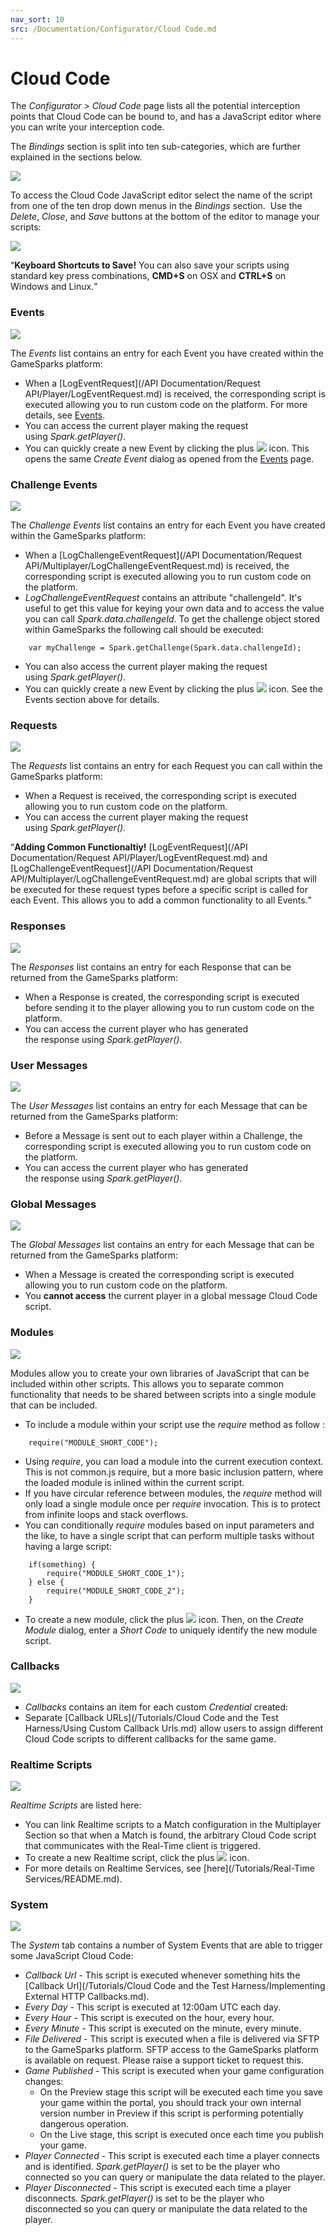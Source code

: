 ```yaml
---
nav_sort: 10
src: /Documentation/Configurator/Cloud Code.md
---
```


# Cloud Code

The *Configurator > Cloud Code* page lists all the potential interception points that Cloud Code can be bound to, and has a JavaScript editor where you can write your
interception code.

The *Bindings* section is split into ten sub-categories, which are further explained in the sections below.

![](img/CloudCode/5.png)

To access the Cloud Code JavaScript editor select the name of the script from one of the ten drop down menus in the *Bindings* section.  Use the *Delete*, *Close*, and *Save* buttons at the bottom of the editor to manage your scripts:

![](img/CloudCode/16.png)

<q>**Keyboard Shortcuts to Save!** You can also save your scripts using standard key press combinations, **CMD+S** on OSX and **CTRL+S** on Windows and Linux.</q>

### Events

![](img/CloudCode/6.png)

The *Events* list contains an entry for each Event you have created within the GameSparks platform:
* When a [LogEventRequest](/API Documentation/Request API/Player/LogEventRequest.md) is received, the corresponding script is executed allowing you to run custom code on the platform. For more details, see [Events](/Documentation/Configurator/Events.md).
* You can access the current player making the request using *Spark.getPlayer()*.
* You can quickly create a new Event by clicking the plus ![](/img/fa/plus.png) icon. This opens the same *Create Event* dialog as opened from the [Events](/Documentation/Configurator/Events.md) page.

### Challenge Events

![](img/CloudCode/6.png)

The *Challenge Events* list contains an entry for each Event you have created within the GameSparks platform:
* When a [LogChallengeEventRequest](/API Documentation/Request API/Multiplayer/LogChallengeEventRequest.md) is received, the corresponding script is executed allowing you to run custom code on the platform.
* *LogChallengeEventRequest* contains an attribute "challengeId". It's useful to get this value for keying your own data and to access the value you can call *Spark.data.challengeId*. To get the challenge object stored within GameSparks the following call should be executed:

```    
    var myChallenge = Spark.getChallenge(Spark.data.challengeId);
```

* You can also access the current player making the request using *Spark.getPlayer()*.
* You can quickly create a new Event by clicking the plus ![](/img/fa/plus.png) icon. See the Events section above for details.

### Requests

![](img/CloudCode/8.png)

The *Requests* list contains an entry for each Request you can call within the GameSparks platform:
* When a Request is received, the corresponding script is executed allowing you to run custom code on the platform.
* You can access the current player making the request using *Spark.getPlayer()*.

<q>**Adding Common Functionaltiy!** [LogEventRequest](/API Documentation/Request API/Player/LogEventRequest.md) and [LogChallengeEventRequest](/API Documentation/Request API/Multiplayer/LogChallengeEventRequest.md) are global scripts that will be executed for these request types before a specific script is called for each Event. This allows you to add a common functionality to all Events.</q>

### Responses

![](img/CloudCode/9.png)

The *Responses* list contains an entry for each Response that can be returned from the GameSparks platform:
* When a Response is created, the corresponding script is executed before sending it to the player allowing you to run custom code on the platform.
* You can access the current player who has generated the response using *Spark.getPlayer()*.

### User Messages

![](img/CloudCode/10.png)

The *User Messages* list contains an entry for each Message that can be returned from the GameSparks platform:
* Before a Message is sent out to each player within a Challenge, the corresponding script is executed allowing you to run custom code on the platform.
* You can access the current player who has generated the response using *Spark.getPlayer()*.

### Global Messages

![](img/CloudCode/11.png)

The *Global Messages* list contains an entry for each Message that can be returned from the GameSparks platform:
* When a Message is created the corresponding script is executed allowing you to run custom code on the platform.
* You **cannot access** the current player in a global message Cloud Code script.

### Modules

![](img/CloudCode/12.png)

Modules allow you to create your own libraries of JavaScript that can be included within other scripts. This allows you to separate common functionality that needs to be shared between scripts into a single module that can be included.

* To include a module within your script use the *require* method as follow :

```
    require("MODULE_SHORT_CODE");
```

* Using *require*, you can load a module into the current execution context. This is not common.js require, but a more basic inclusion pattern, where the loaded module is inlined within the current script.
* If you have circular reference between modules, the *require* method will only load a single module once per *require* invocation. This is to protect from infinite loops and stack overflows.
* You can conditionally *require* modules based on input parameters and the like, to have a single script that can perform multiple tasks without having a large script:

```    
    if(something) {
        require("MODULE_SHORT_CODE_1");
    } else {
        require("MODULE_SHORT_CODE_2");
    }

```

* To create a new module, click the plus ![](/img/fa/plus.png) icon. Then, on the *Create Module* dialog, enter a *Short Code* to uniquely identify the new module script.

### Callbacks

![](img/CloudCode/13.png)


* *Callbacks* contains an item for each custom *Credential* created:
* Separate [Callback URLs](/Tutorials/Cloud Code and the Test Harness/Using Custom Callback Urls.md) allow users to assign different Cloud Code scripts to different callbacks for the same game.


### Realtime Scripts

![](img/CloudCode/14.png)

*Realtime Scripts* are listed here:
* You can link Realtime scripts to a Match configuration in the Multiplayer Section so that when a Match is found, the arbitrary Cloud Code script that communicates with the Real-Time client is triggered.
* To create a new Realtime script, click the plus ![](/img/fa/plus.png) icon.
* For more details on Realtime Services, see [here](/Tutorials/Real-Time Services/README.md).

### System

![](img/CloudCode/15.png)

The *System* tab contains a number of System Events that are able to trigger some JavaScript Cloud Code:

  * *Callback Url* - This script is executed whenever something hits the [Callback Url](/Tutorials/Cloud Code and the Test Harness/Implementing External HTTP Callbacks.md).
  * *Every Day* - This script is executed at 12:00am UTC each day.
  * *Every Hour* - This script is executed on the hour, every hour.
  * *Every Minute* - This script is executed on the minute, every minute.
  * *File Delivered* - This script is executed when a file is delivered via SFTP to the GameSparks platform. SFTP access to the GameSparks platform is available on request. Please raise a support ticket to request this.
  * *Game Published* - This script is executed when your game configuration changes:
    * On the Preview stage this script will be executed each time you save your game within the portal, you should track your own internal version number in Preview if this script is performing potentially dangerous operation.
    * On the Live stage, this script is executed once each time you publish your game.
  * *Player Connected* - This script is executed each time a player connects and is identified. *Spark.getPlayer()* is set to be the player who connected so you can query or manipulate the data related to the player.
  * *Player Disconnected* - This script is executed each time a player disconnects. *Spark.getPlayer()* is set to be the player who disconnected so you can query or manipulate the data related to the player.
